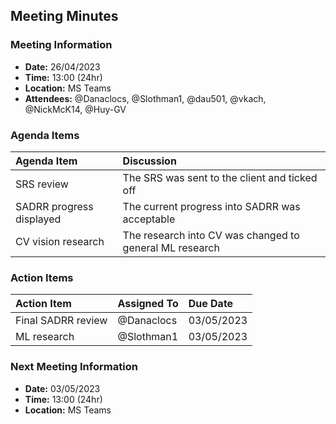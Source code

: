 ## Meeting Minutes
### Meeting Information
* **Date:** 26/04/2023
* **Time:** 13:00 (24hr)
* **Location:** MS Teams
* **Attendees:** @Danaclocs, @Slothman1, @dau501, @vkach, @NickMcK14, @Huy-GV

### Agenda Items
|Agenda Item|Discussion|
|:-|:-|
|SRS review|The SRS was sent to the client and ticked off|
|SADRR progress displayed|The current progress into SADRR was acceptable|
|CV vision research|The research into CV was changed to general ML research|

### Action Items
|Action Item|Assigned To|Due Date|
|:-|:-|:-|
|Final SADRR review|@Danaclocs|03/05/2023|
|ML research|@Slothman1|03/05/2023|

### Next Meeting Information
* **Date:** 03/05/2023
* **Time:** 13:00 (24hr)
* **Location:** MS Teams

